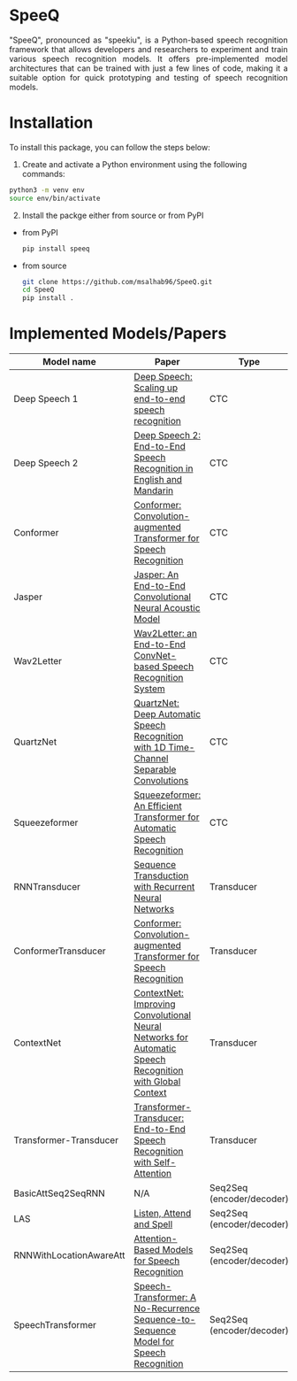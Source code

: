 # SpeeQ
<p style='text-align: justify;'>"SpeeQ", pronounced as "speekiu", is a Python-based speech recognition framework that allows developers and researchers to experiment and train various speech recognition models. It offers pre-implemented model architectures that can be trained with just a few lines of code, making it a suitable option for quick prototyping and testing of speech recognition models.</p>

# Installation

To install this package, you can follow the steps below:

1. Create and activate a Python environment using the following commands:


```bash
python3 -m venv env
source env/bin/activate
```

2. Install the packge either from source or from PyPI

  * from PyPI

    ```bash
    pip install speeq
    ```


  * from source

    ```bash
    git clone https://github.com/msalhab96/SpeeQ.git
    cd SpeeQ
    pip install .
    ```

# Implemented Models/Papers

| Model name      | Paper | Type |
| ---------------------- | ---------------------- | ---------------------- |
| Deep Speech 1 | [Deep Speech: Scaling up end-to-end speech recognition](https://arxiv.org/abs/1412.5567) | CTC |
| Deep Speech 2 | [Deep Speech 2: End-to-End Speech Recognition in English and Mandarin](https://arxiv.org/abs/1512.02595) | CTC |
| Conformer | [Conformer: Convolution-augmented Transformer for Speech Recognition](https://arxiv.org/abs/2005.08100) | CTC |
| Jasper | [Jasper: An End-to-End Convolutional Neural Acoustic Model](https://arxiv.org/abs/1904.03288) | CTC |
| Wav2Letter | [Wav2Letter: an End-to-End ConvNet-based Speech Recognition System](https://arxiv.org/abs/1609.03193) | CTC |
| QuartzNet | [QuartzNet: Deep Automatic Speech Recognition with 1D Time-Channel Separable Convolutions](https://arxiv.org/abs/1910.10261) | CTC |
| Squeezeformer | [Squeezeformer: An Efficient Transformer for Automatic Speech Recognition](https://arxiv.org/abs/2206.00888) | CTC |
| RNNTransducer | [Sequence Transduction with Recurrent Neural Networks](https://arxiv.org/abs/1211.3711) | Transducer |
| ConformerTransducer | [Conformer: Convolution-augmented Transformer for Speech Recognition](https://arxiv.org/abs/2005.08100) | Transducer |
| ContextNet | [ContextNet: Improving Convolutional Neural Networks for Automatic Speech Recognition with Global Context](https://arxiv.org/abs/2005.03191) | Transducer |
| Transformer-Transducer | [Transformer-Transducer: End-to-End Speech Recognition with Self-Attention](https://arxiv.org/abs/1910.12977) | Transducer |
| BasicAttSeq2SeqRNN | N/A | Seq2Seq (encoder/decoder) |
| LAS | [Listen, Attend and Spell](https://arxiv.org/abs/1508.01211) | Seq2Seq (encoder/decoder) |
| RNNWithLocationAwareAtt | [Attention-Based Models for Speech Recognition](https://arxiv.org/abs/1506.07503) | Seq2Seq (encoder/decoder) |
| SpeechTransformer | [Speech-Transformer: A No-Recurrence Sequence-to-Sequence Model for Speech Recognition](https://ieeexplore.ieee.org/document/8462506) | Seq2Seq (encoder/decoder) |
